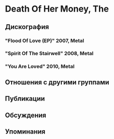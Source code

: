 # Death Of Her Money, The



## Дискография

### "Flood Of Love (EP)" 2007, Metal



### "Spirit Of The Stairwell" 2008, Metal



### "You Are Loved" 2010, Metal




## Отношения с другими группами


## Публикации


## Обсуждения


## Упоминания

